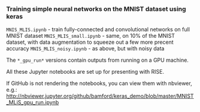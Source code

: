 ### Training simple neural networks on the MNIST dataset using keras

`MNIS_MLIS.ipynb` - train fully-connected and convolutional networks on full MNIST dataset
`MNIS_MLIS_small.ipynb` - same, on 10% of the MNIST dataset, with data augmentation to squeeze out a few more precent accuracy
`MNIS_MLIS_noisy.ipynb` - as above, but with noisy data

The `*_gpu_run*` versions contain outputs from running on a GPU machine.

All these Jupyter notebooks are set up for presenting with RISE.

If GitHub is not rendering the notebooks, you can view them with nbviewer, e.g.:
http://nbviewer.jupyter.org/github/bamford/keras_demo/blob/master/MNIST_MLiS_gpu_run.ipynb
